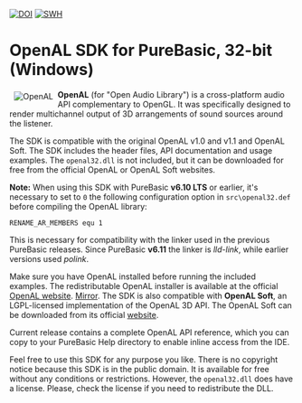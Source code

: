 [![DOI](https://zenodo.org/badge/DOI/10.5281/zenodo.14248943.svg)](https://doi.org/10.5281/zenodo.14248943)
[![SWH](https://archive.softwareheritage.org/badge/swh:1:dir:359a9a5d5297e96d1c47966341d3987628528472/)](https://archive.softwareheritage.org/swh:1:dir:359a9a5d5297e96d1c47966341d3987628528472;origin=https://doi.org/10.5281/zenodo.14248943;visit=swh:1:snp:81b1b9aaef6272680ca41ef01df14b5420f712bb;anchor=swh:1:rel:ef1a05e09dc2576ae9995c38c0863d221b764010;path=/)

# OpenAL SDK for PureBasic, 32-bit (Windows)

<img src='https://implib.sourceforge.io/OpenAL.png' align='left' hspace='8' vspace='3' alt="OpenAL"> **OpenAL** (for "Open Audio Library") is a cross-platform audio API complementary to OpenGL. It was specifically designed to render multichannel output of 3D arrangements of sound sources around the listener.  

The SDK is compatible with the original OpenAL v1.0 and v1.1 and OpenAL Soft. The SDK includes the header files, API documentation and usage examples. The `openal32.dll` is not included, but it can be downloaded for free from the official OpenAL or OpenAL Soft websites.  

**Note:** When using this SDK with PureBasic **v6.10 LTS** or earlier, it's necessary to set to `0` the following configuration option in `src\openal32.def` before compiling the OpenAL library:  

`RENAME_AR_MEMBERS equ 1`

This is necessary for compatibility with the linker used in the previous PureBasic releases. Since PureBasic **v6.11** the linker is *lld-link*, while earlier versions used *polink*.  

Make sure you have OpenAL installed before running the included examples. The redistributable OpenAL installer is available at the official [OpenAL website](https://www.openal.org/downloads/).
[Mirror](http://web.archive.org/web/20080523200706/developer.creative.com/landing.asp?cat=1&sbcat=31&top=38). The SDK is also compatible with **OpenAL Soft**, an LGPL-licensed implementation of the  OpenAL 3D API. The OpenAL Soft can be downloaded from its official [website](https://openal-soft.org/).  

Current release contains a complete  OpenAL API reference, which you can copy to your PureBasic Help directory to enable inline access from the IDE.  

Feel free to use this SDK for any purpose you like. There is no copyright notice because this SDK is in the public domain. It is available for free without any conditions or restrictions. However, the ```openal32.dll``` does have a license. Please, check the license if you need to redistribute the DLL.
